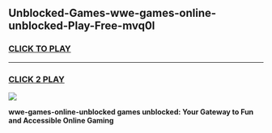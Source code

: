 
## Unblocked-Games-wwe-games-online-unblocked-Play-Free-mvq0l
<h3>
<a href="https://premium76.site?title=wwe-games-online-unblocked&ref=21A">CLICK TO PLAY</a></h3>
<hr>

<h3>
<a href="https://premium76.site?title=wwe-games-online-unblocked&ref=21A">CLICK 2 PLAY</a>
  
</h3>

<a href="https://premium76.site?title=wwe-games-online-unblocked&ref=21A"><img src="https://clearcache.store/games.png"></a>


**wwe-games-online-unblocked games unblocked: Your Gateway to Fun and Accessible Online Gaming**
